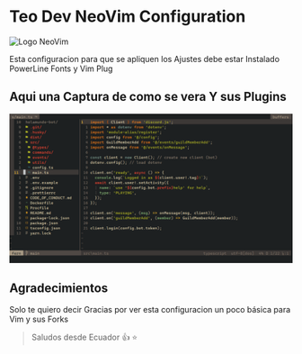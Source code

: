 # Teo Dev NeoVim Configuration

![Logo NeoVim](https://upload.wikimedia.org/wikipedia/commons/thumb/4/4f/Neovim-logo.svg/1280px-Neovim-logo.svg.png)

Esta configuracion para que se apliquen los Ajustes debe estar Instalado PowerLine Fonts y Vim Plug

## Aqui una Captura de como se vera Y sus Plugins

![Captura de los Plugins](./docs/plugins1.png)


## Agradecimientos

Solo te quiero decir Gracias por ver esta configuracion un poco básica para Vim y sus Forks

>Saludos desde Ecuador :thumbsup: :star:
